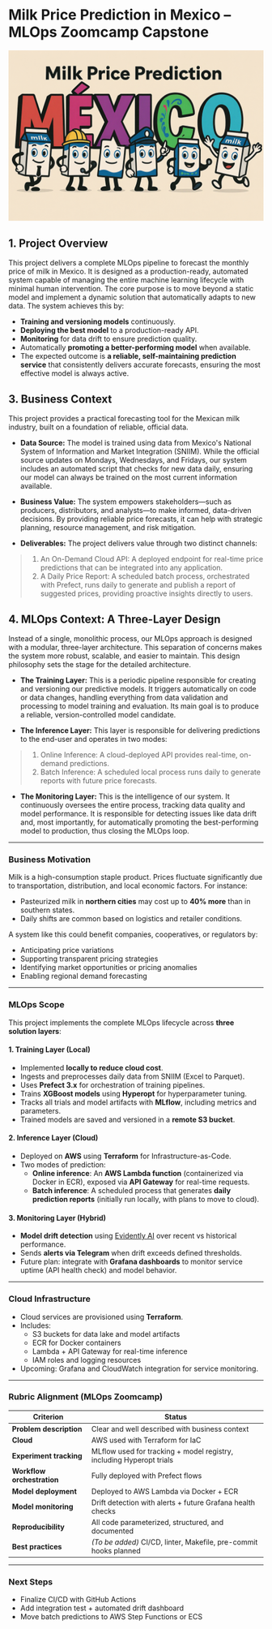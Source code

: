 # Milk Price Prediction in Mexico – MLOps Zoomcamp Capstone

![alt text](images/banner.png)


## 1. Project Overview
This project delivers a complete MLOps pipeline to forecast the monthly price of milk in Mexico. It is designed as a production-ready, automated system capable of managing the entire machine learning lifecycle with minimal human intervention.
The core purpose is to move beyond a static model and implement a dynamic solution that automatically adapts to new data. The system achieves this by:
- **Training and versioning models** continuously.
- **Deploying the best model** to a production-ready API.
- **Monitoring** for data drift to ensure prediction quality.
- Automatically **promoting a better-performing model** when available.
- The expected outcome is **a reliable, self-maintaining prediction service** that consistently delivers accurate forecasts, ensuring the most effective model is always active.

## 3. Business Context

This project provides a practical forecasting tool for the Mexican milk industry, built on a foundation of reliable, official data.

- **Data Source:** The model is trained using data from Mexico's National System of Information and Market Integration (SNIIM). While the official source updates on Mondays, Wednesdays, and Fridays, our system includes an automated script that checks for new data daily, ensuring our model can always be trained on the most current information available.

- **Business Value:** The system empowers stakeholders—such as producers, distributors, and analysts—to make informed, data-driven decisions. By providing reliable price forecasts, it can help with strategic planning, resource management, and risk mitigation.

- **Deliverables:** The project delivers value through two distinct channels:
> 1. An On-Demand Cloud API: A deployed endpoint for real-time price predictions that can be integrated into any application.
> 2. A Daily Price Report: A scheduled batch process, orchestrated with Prefect, runs daily to generate and publish a report of suggested prices, providing proactive insights directly to users.

## 4. MLOps Context: A Three-Layer Design

Instead of a single, monolithic process, our MLOps approach is designed with a modular, three-layer architecture. This separation of concerns makes the system more robust, scalable, and easier to maintain. This design philosophy sets the stage for the detailed architecture.

- **The Training Layer:** This is a periodic pipeline responsible for creating and versioning our predictive models. It triggers automatically on code or data changes, handling everything from data validation and processing to model training and evaluation. Its main goal is to produce a reliable, version-controlled model candidate.

- **The Inference Layer:** This layer is responsible for delivering predictions to the end-user and operates in two modes:
> 1. Online Inference: A cloud-deployed API provides real-time, on-demand predictions.
> 2. Batch Inference: A scheduled local process runs daily to generate reports with future price forecasts.

- **The Monitoring Layer:** This is the intelligence of our system. It continuously oversees the entire process, tracking data quality and model performance. It is responsible for detecting issues like data drift and, most importantly, for automatically promoting the best-performing model to production, thus closing the MLOps loop.






---

### Business Motivation
Milk is a high-consumption staple product. Prices fluctuate significantly due to transportation, distribution, and local economic factors. For instance:

- Pasteurized milk in **northern cities** may cost up to **40% more** than in southern states.
- Daily shifts are common based on logistics and retailer conditions.

A system like this could benefit companies, cooperatives, or regulators by:

- Anticipating price variations  
- Supporting transparent pricing strategies  
- Identifying market opportunities or pricing anomalies  
- Enabling regional demand forecasting

---

### MLOps Scope
This project implements the complete MLOps lifecycle across **three solution layers**:

#### 1. Training Layer (Local)
- Implemented **locally to reduce cloud cost**.
- Ingests and preprocesses daily data from SNIIM (Excel to Parquet).
- Uses **Prefect 3.x** for orchestration of training pipelines.
- Trains **XGBoost models** using **Hyperopt** for hyperparameter tuning.
- Tracks all trials and model artifacts with **MLflow**, including metrics and parameters.
- Trained models are saved and versioned in a **remote S3 bucket**.

#### 2. Inference Layer (Cloud)
- Deployed on **AWS** using **Terraform** for Infrastructure-as-Code.
- Two modes of prediction:
  - **Online inference**: An **AWS Lambda function** (containerized via Docker in ECR), exposed via **API Gateway** for real-time requests.
  - **Batch inference**: A scheduled process that generates **daily prediction reports** (initially run locally, with plans to move to cloud).

#### 3. Monitoring Layer (Hybrid)
- **Model drift detection** using [Evidently AI](https://evidentlyai.com/) over recent vs historical performance.
- Sends **alerts via Telegram** when drift exceeds defined thresholds.
- Future plan: integrate with **Grafana dashboards** to monitor service uptime (API health check) and model behavior.

---

### Cloud Infrastructure
- Cloud services are provisioned using **Terraform**.
- Includes:
  - S3 buckets for data lake and model artifacts  
  - ECR for Docker containers  
  - Lambda + API Gateway for real-time inference  
  - IAM roles and logging resources  
- Upcoming: Grafana and CloudWatch integration for service monitoring.

---

### Rubric Alignment (MLOps Zoomcamp)

| Criterion                    | Status                                                                 |
|-----------------------------|-------------------------------------------------------------------------|
| **Problem description**     | Clear and well described with business context                         |
| **Cloud**                   | AWS used with Terraform for IaC                                        |
| **Experiment tracking**     | MLflow used for tracking + model registry, including Hyperopt trials   |
| **Workflow orchestration**  | Fully deployed with Prefect flows                                      |
| **Model deployment**        | Deployed to AWS Lambda via Docker + ECR                                |
| **Model monitoring**        | Drift detection with alerts + future Grafana health checks             |
| **Reproducibility**         | All code parameterized, structured, and documented                     |
| **Best practices**          | *(To be added)* CI/CD, linter, Makefile, pre-commit hooks planned      |

---

### Next Steps
- Finalize CI/CD with GitHub Actions  
- Add integration test + automated drift dashboard  
- Move batch predictions to AWS Step Functions or ECS




